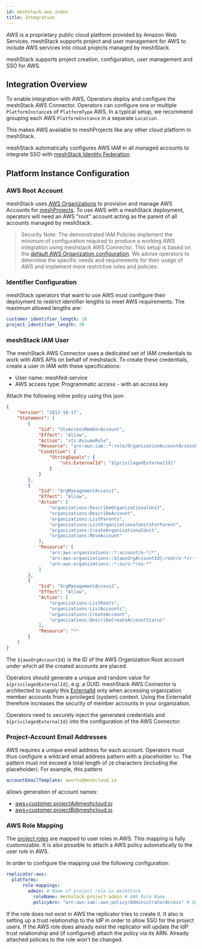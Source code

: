 ```yaml
---
id: meshstack.aws.index
title: Integration
---
```


*AWS* is a proprietary public cloud platform provided by Amazon Web Services. meshStack supports project and user management for AWS to include AWS services into cloud projects managed by meshStack.

meshStack supports project creation, configuration, user management and SSO for AWS.

## Integration Overview

To enable integration with AWS, Operators deploy and configure the meshStack AWS Connector. Operators can configure one or multiple `PlatformInstance`s of `PlatformType` AWS. In a typical setup, we recommend grouping each AWS `PlatformInstance` in a separate `Location`.

This makes AWS available to meshProjects like any other cloud platform in meshStack.

meshStack automatically configures AWS IAM in all managed accounts to integrate SSO with [meshStack Identity Federation](./meshstack.identity-federation.md).

## Platform Instance Configuration

### AWS Root Account

meshStack uses [AWS Organizations](https://aws.amazon.com/organizations/) to provision and manage AWS Accounts for [meshProjects](./meshcloud.project.md). To use AWS with a meshStack deployment, operators will need an AWS "root" account acting as the parent of all accounts managed by meshStack.

> Security Note: The demonstrated IAM Policies implement the minimum of configuration required to produce
> a working AWS integration using meshstack AWS Connector. This setup is based on the [default AWS Organization configuration](https://docs.aws.amazon.com/organizations/latest/userguide/orgs_manage_accounts_access.html).
> We advise operators to determine the specific needs and requirements for their usage of AWS and implement more restrictive
> roles and policies.

### Identifier Configuration

meshStack operators that want to use AWS must configure their deployment to restrict identifier lengths to meet AWS requirements. The maximum allowed lengths are:

```yaml
customer_identifier_length: 16
project_identifier_length: 30
```

### meshStack IAM User

The meshStack AWS Connector uses a dedicated set of IAM credentials to work with AWS APIs on behalf of meshstack. To create these credentials, create a user in IAM with these specifications:

- User name: meshfed-service
- AWS access type: Programmatic access - with an access key

Attach the following inline policy using this json

```json
{
    "Version": "2012-10-17",
    "Statement": [
        {
            "Sid": "StsAccessMemberAccount",
            "Effect": "Allow",
            "Action": "sts:AssumeRole",
            "Resource": "arn:aws:iam::*:role/OrganizationAccountAccessRole",
            "Condition": {
                "StringEquals": {
                    "sts:ExternalId": "${privilegedExternalId}"
                }
            }
        },
        {
            "Sid": "OrgManagementAccess1",
            "Effect": "Allow",
            "Action": [
                "organizations:DescribeOrganizationalUnit",
                "organizations:DescribeAccount",
                "organizations:ListParents",
                "organizations:ListOrganizationalUnitsForParent",
                "organizations:CreateOrganizationalUnit",
                "organizations:MoveAccount"
            ],
            "Resource": [
                "arn:aws:organizations::*:account/o-*/*",
                "arn:aws:organizations::${awsOrgAccountId}:root/o-*/r-*",
                "arn:aws:organizations::*:ou/o-*/ou-*"
            ]
        },
        {
            "Sid": "OrgManagementAccess2",
            "Effect": "Allow",
            "Action": [
                "organizations:ListRoots",
                "organizations:ListAccounts",
                "organizations:CreateAccount",
                "organizations:DescribeCreateAccountStatus"
            ],
            "Resource": "*"
        }
    ]
}
```

The `${awsOrgAccountId}` is the ID of the AWS Organization Root account under which all the created accounts are placed.

Operators should generate a unique and random value for `${privilegedExternalId}`, e.g. a GUID. meshStack AWS Connector is architected
to supply this [ExternalId](https://docs.aws.amazon.com/IAM/latest/UserGuide/id_roles_create_for-user_externalid.html) only
when accessing organization member accounts from a privileged (system) context. Using the ExternalId therefore increases
the security of member accounts in your organization.

Operators need to securely inject the generated credentials and `${privilegedExternalId}` into the configuration of the AWS Connector.

### Project-Account Email Addresses

AWS requires a unique email address for each account. Operators must thus configure a wildcard email address pattern with a placeholder `%s`. The pattern must not exceed a total length of `20` characters (including the placeholder). For example, this pattern

```yaml
accountEmailTemplate: aws+%s@meshcloud.io
```

allows generation of account names:

- aws+customer.projectA@meshcloud.io
- aws+customer.projectB@meshcloud.io

### AWS Role Mapping

The [project roles](meshcloud.project.md#project-roles) are mapped to user roles in AWS. This mapping is fully customizable. It is also possible to attach a AWS policy automatically to the user role in AWS.

In order to configure the mapping use the following configuration:

```yml
replicator-aws:
  platforms:
      role-mappings:
        admin: # Name of project role in meshStack
          roleName: meshstack-project-admin # AWS Role Name
          policyArn: "arn:aws:iam::aws:policy/AdministratorAccess" # Optional: The policy which is attached to the role.
```

If the role does not exist in AWS the replicator tries to create it. It also is setting up a trust relationship to the IdP in order to allow SSO for the project users. If the AWS role does already exist the replicator will update the IdP trust relationship and (if configured) attach the policy via its ARN. Already attached policies to the role won't be changed.
